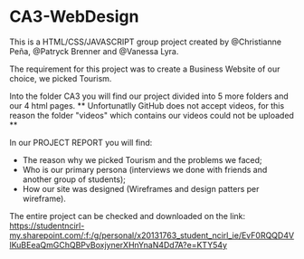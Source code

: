 # CA3-WebDesign
This is a HTML/CSS/JAVASCRIPT group project created by @Christianne Peña, @Patryck Brenner and @Vanessa Lyra.

The requirement for this project was to create a Business Website of our choice, we picked Tourism.

Into the folder CA3 you will find our project divided into 5 more folders and our 4 html pages. 
** Unfortunatlly GitHub does not accept videos, for this reason the folder "videos" which contains our videos could not be uploaded **


In our PROJECT REPORT you will find:
- The reason why we picked Tourism and the problems we faced;
- Who is our primary persona (interviews we done with friends and another group of students);
- How our site was designed (Wireframes and design patters per wireframe).

The entire project can be checked and downloaded on the link:
https://studentncirl-my.sharepoint.com/:f:/g/personal/x20131763_student_ncirl_ie/EvF0RQQD4VlKuBEeaQmGChQBPvBoxjynerXHnYnaN4Dd7A?e=KTY54y
